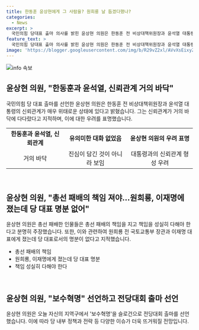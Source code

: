 ```yaml
---
title: 한동훈 윤상현에게 그 사람을? 원희룡 날 돕겠다했나?
categories:
  - News
excerpt: >
  국민의힘 당대표 출마 의사를 밝힌 윤상현 의원은 한동훈 전 비상대책위원장과 윤석열 대통령의 관계에 대해 비판적인 발언을 했다. 윤 의원은 또한 총선 패배에 대한 책임을 지는 태도를 취해야 한다고 주장했으며, 이에 대한 자성과 성찰이 필요하다고 덧붙였다. 또한 원희룡 전 국토교통부 장관에 대해서도 출마 명분이 없다고 비판했다. 이에 윤 의원은 자신의 출마선언을 보수혁명으로 선언할 예정이라고 밝혔다.
feature_text: >
  국민의힘 당대표 출마 의사를 밝힌 윤상현 의원은 한동훈 전 비상대책위원장과 윤석열 대통령의 관계에 대해 비판적인 발언을 했다. 윤 의원은 또한 총선 패배에 대한 책임을 지는 태도를 취해야 한다고 주장했으며, 이에 대한 자성과 성찰이 필요하다고 덧붙였다. 또한 원희룡 전 국토교통부 장관에 대해서도 출마 명분이 없다고 비판했다. 이에 윤 의원은 자신의 출마선언을 보수혁명으로 선언할 예정이라고 밝혔다.
image: 'https://blogger.googleusercontent.com/img/b/R29vZ2xl/AVvXsEixyZcFfHzMRdzZMjFBmAUKJYCLCGyLL1o632UiGVXcaFdKo_bkvkuCioo0uUKlGfBVcT3P84aROyZIXSBEx3Aw5nCQ3pTgDom1WDC4m8eifvWiAmWEEVb4x6G_l8C0QH225ldMjyaFvpxGEBGNO37VmDTDMHGhJPq73UglMfDca1-0aw/s1600/blogspot.png'
---
```


<p><img src="https://blogger.googleusercontent.com/img/b/R29vZ2xl/AVvXsEixyZcFfHzMRdzZMjFBmAUKJYCLCGyLL1o632UiGVXcaFdKo_bkvkuCioo0uUKlGfBVcT3P84aROyZIXSBEx3Aw5nCQ3pTgDom1WDC4m8eifvWiAmWEEVb4x6G_l8C0QH225ldMjyaFvpxGEBGNO37VmDTDMHGhJPq73UglMfDca1-0aw/s1600/blogspot.png" alt="info 속보" /></p>

<h2 data-ke-size="size26">윤상현 의원, "한동훈과 윤석열, 신뢰관계 거의 바닥"</h2>

<p data-ke-size="size16">국민의힘 당 대표 출마를 선언한 윤상현 의원은 한동훈 전 비상대책위원장과 윤석열 대통령의 신뢰관계가 매우 위태로운 상태에 있다고 밝혔습니다. 그는 신뢰관계가 거의 바닥에 다다랐다고 지적하며, 이에 대한 우려를 표명했습니다.</p>

<table>
  <tr>
    <td style="text-align: center; height: 17px;"><b>한동훈과 윤석열, 신뢰관계</b></td>
    <td style="text-align: center; height: 17px;"><b>유의미한 대화 없었음</b></td>
    <td style="text-align: center; height: 17px;"><b>윤상현 의원의 우려 표명</b></td>
  </tr>
  <tr>
    <td style="text-align: center;">거의 바닥</td>
    <td style="text-align: center;">진심이 담긴 것이 아니라 보임</td>
    <td style="text-align: center;">대통령과의 신뢰관계 형성 우려</td>
  </tr>
</table>

<p data-ke-size="size16">&nbsp;</p>

<h2 data-ke-size="size26">윤상현 의원, "총선 패배의 책임 져야…원희룡, 이재명에 졌는데 당 대표 명분 없어"</h2>

<p data-ke-size="size16">윤상현 의원은 총선 패배한 인물들은 총선 패배의 책임을 지고 책임을 성실히 다해야 한다고 분명히 주장했습니다. 또한, 이와 관련하여 원희룡 전 국토교통부 장관과 이재명 대표에게 졌는데 당 대표로서의 명분이 없다고 지적했습니다.</p>

<ul>
  <li>총선 패배의 책임</li>
  <li>원희룡, 이재명에게 졌는데 당 대표 명분</li>
  <li>책임 성실히 다해야 한다</li>
</ul>

<p data-ke-size="size16">&nbsp;</p>

<h2 data-ke-size="size26">윤상현 의원, "보수혁명" 선언하고 전당대회 출마 선언</h2>

<p data-ke-size="size16">윤상현 의원은 오늘 자신의 지역구에서 '보수혁명'을 슬로건으로 전당대회 출마를 선언했습니다. 이에 따라 당 내부 정책과 전략 등 다양한 이슈가 더욱 뜨거워질 전망입니다.</p>

